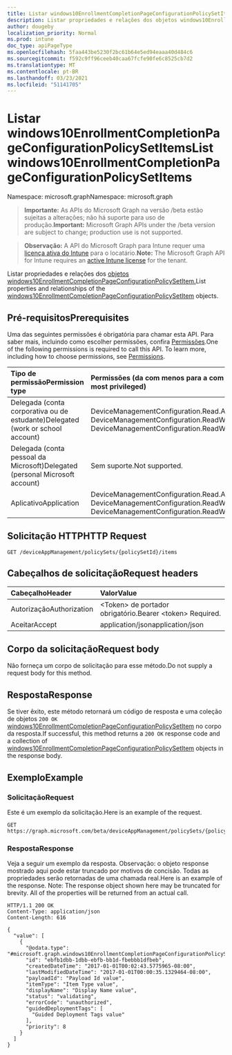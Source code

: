 ```yaml
---
title: Listar windows10EnrollmentCompletionPageConfigurationPolicySetItems
description: Listar propriedades e relações dos objetos windows10EnrollmentCompletionPageConfigurationPolicySetItem.
author: dougeby
localization_priority: Normal
ms.prod: intune
doc_type: apiPageType
ms.openlocfilehash: 5faa443be5230f2bc61b64e5ed94eaaa40d484c6
ms.sourcegitcommit: f592c9ff96ceeb40caa67fcfe90fe6c8525cb7d2
ms.translationtype: MT
ms.contentlocale: pt-BR
ms.lasthandoff: 03/23/2021
ms.locfileid: "51141705"
---
```

# <a name="list-windows10enrollmentcompletionpageconfigurationpolicysetitems"></a><span data-ttu-id="2025e-103">Listar windows10EnrollmentCompletionPageConfigurationPolicySetItems</span><span class="sxs-lookup"><span data-stu-id="2025e-103">List windows10EnrollmentCompletionPageConfigurationPolicySetItems</span></span>

<span data-ttu-id="2025e-104">Namespace: microsoft.graph</span><span class="sxs-lookup"><span data-stu-id="2025e-104">Namespace: microsoft.graph</span></span>

> <span data-ttu-id="2025e-105">**Importante:** As APIs do Microsoft Graph na versão /beta estão sujeitas a alterações; não há suporte para uso de produção.</span><span class="sxs-lookup"><span data-stu-id="2025e-105">**Important:** Microsoft Graph APIs under the /beta version are subject to change; production use is not supported.</span></span>

> <span data-ttu-id="2025e-106">**Observação:** A API do Microsoft Graph para Intune requer uma [licença ativa do Intune](https://go.microsoft.com/fwlink/?linkid=839381) para o locatário.</span><span class="sxs-lookup"><span data-stu-id="2025e-106">**Note:** The Microsoft Graph API for Intune requires an [active Intune license](https://go.microsoft.com/fwlink/?linkid=839381) for the tenant.</span></span>

<span data-ttu-id="2025e-107">Listar propriedades e relações dos [objetos windows10EnrollmentCompletionPageConfigurationPolicySetItem.](../resources/intune-policyset-windows10enrollmentcompletionpageconfigurationpolicysetitem.md)</span><span class="sxs-lookup"><span data-stu-id="2025e-107">List properties and relationships of the [windows10EnrollmentCompletionPageConfigurationPolicySetItem](../resources/intune-policyset-windows10enrollmentcompletionpageconfigurationpolicysetitem.md) objects.</span></span>

## <a name="prerequisites"></a><span data-ttu-id="2025e-108">Pré-requisitos</span><span class="sxs-lookup"><span data-stu-id="2025e-108">Prerequisites</span></span>
<span data-ttu-id="2025e-p101">Uma das seguintes permissões é obrigatória para chamar esta API. Para saber mais, incluindo como escolher permissões, confira [Permissões](/graph/permissions-reference).</span><span class="sxs-lookup"><span data-stu-id="2025e-p101">One of the following permissions is required to call this API. To learn more, including how to choose permissions, see [Permissions](/graph/permissions-reference).</span></span>

|<span data-ttu-id="2025e-111">Tipo de permissão</span><span class="sxs-lookup"><span data-stu-id="2025e-111">Permission type</span></span>|<span data-ttu-id="2025e-112">Permissões (da com menos para a com mais privilégios)</span><span class="sxs-lookup"><span data-stu-id="2025e-112">Permissions (from least to most privileged)</span></span>|
|:---|:---|
|<span data-ttu-id="2025e-113">Delegada (conta corporativa ou de estudante)</span><span class="sxs-lookup"><span data-stu-id="2025e-113">Delegated (work or school account)</span></span>|<span data-ttu-id="2025e-114">DeviceManagementConfiguration.Read.All, DeviceManagementConfiguration.ReadWrite.All</span><span class="sxs-lookup"><span data-stu-id="2025e-114">DeviceManagementConfiguration.Read.All, DeviceManagementConfiguration.ReadWrite.All</span></span>|
|<span data-ttu-id="2025e-115">Delegada (conta pessoal da Microsoft)</span><span class="sxs-lookup"><span data-stu-id="2025e-115">Delegated (personal Microsoft account)</span></span>|<span data-ttu-id="2025e-116">Sem suporte.</span><span class="sxs-lookup"><span data-stu-id="2025e-116">Not supported.</span></span>|
|<span data-ttu-id="2025e-117">Aplicativo</span><span class="sxs-lookup"><span data-stu-id="2025e-117">Application</span></span>|<span data-ttu-id="2025e-118">DeviceManagementConfiguration.Read.All, DeviceManagementConfiguration.ReadWrite.All</span><span class="sxs-lookup"><span data-stu-id="2025e-118">DeviceManagementConfiguration.Read.All, DeviceManagementConfiguration.ReadWrite.All</span></span>|

## <a name="http-request"></a><span data-ttu-id="2025e-119">Solicitação HTTP</span><span class="sxs-lookup"><span data-stu-id="2025e-119">HTTP Request</span></span>
<!-- {
  "blockType": "ignored"
}
-->
``` http
GET /deviceAppManagement/policySets/{policySetId}/items
```

## <a name="request-headers"></a><span data-ttu-id="2025e-120">Cabeçalhos de solicitação</span><span class="sxs-lookup"><span data-stu-id="2025e-120">Request headers</span></span>
|<span data-ttu-id="2025e-121">Cabeçalho</span><span class="sxs-lookup"><span data-stu-id="2025e-121">Header</span></span>|<span data-ttu-id="2025e-122">Valor</span><span class="sxs-lookup"><span data-stu-id="2025e-122">Value</span></span>|
|:---|:---|
|<span data-ttu-id="2025e-123">Autorização</span><span class="sxs-lookup"><span data-stu-id="2025e-123">Authorization</span></span>|<span data-ttu-id="2025e-124">&lt;Token&gt; de portador obrigatório.</span><span class="sxs-lookup"><span data-stu-id="2025e-124">Bearer &lt;token&gt; Required.</span></span>|
|<span data-ttu-id="2025e-125">Aceitar</span><span class="sxs-lookup"><span data-stu-id="2025e-125">Accept</span></span>|<span data-ttu-id="2025e-126">application/json</span><span class="sxs-lookup"><span data-stu-id="2025e-126">application/json</span></span>|

## <a name="request-body"></a><span data-ttu-id="2025e-127">Corpo da solicitação</span><span class="sxs-lookup"><span data-stu-id="2025e-127">Request body</span></span>
<span data-ttu-id="2025e-128">Não forneça um corpo de solicitação para esse método.</span><span class="sxs-lookup"><span data-stu-id="2025e-128">Do not supply a request body for this method.</span></span>

## <a name="response"></a><span data-ttu-id="2025e-129">Resposta</span><span class="sxs-lookup"><span data-stu-id="2025e-129">Response</span></span>
<span data-ttu-id="2025e-130">Se tiver êxito, este método retornará um código de resposta e uma coleção de objetos `200 OK` [windows10EnrollmentCompletionPageConfigurationPolicySetItem](../resources/intune-policyset-windows10enrollmentcompletionpageconfigurationpolicysetitem.md) no corpo da resposta.</span><span class="sxs-lookup"><span data-stu-id="2025e-130">If successful, this method returns a `200 OK` response code and a collection of [windows10EnrollmentCompletionPageConfigurationPolicySetItem](../resources/intune-policyset-windows10enrollmentcompletionpageconfigurationpolicysetitem.md) objects in the response body.</span></span>

## <a name="example"></a><span data-ttu-id="2025e-131">Exemplo</span><span class="sxs-lookup"><span data-stu-id="2025e-131">Example</span></span>

### <a name="request"></a><span data-ttu-id="2025e-132">Solicitação</span><span class="sxs-lookup"><span data-stu-id="2025e-132">Request</span></span>
<span data-ttu-id="2025e-133">Este é um exemplo da solicitação.</span><span class="sxs-lookup"><span data-stu-id="2025e-133">Here is an example of the request.</span></span>
``` http
GET https://graph.microsoft.com/beta/deviceAppManagement/policySets/{policySetId}/items
```

### <a name="response"></a><span data-ttu-id="2025e-134">Resposta</span><span class="sxs-lookup"><span data-stu-id="2025e-134">Response</span></span>
<span data-ttu-id="2025e-p102">Veja a seguir um exemplo da resposta. Observação: o objeto response mostrado aqui pode estar truncado por motivos de concisão. Todas as propriedades serão retornadas de uma chamada real.</span><span class="sxs-lookup"><span data-stu-id="2025e-p102">Here is an example of the response. Note: The response object shown here may be truncated for brevity. All of the properties will be returned from an actual call.</span></span>
``` http
HTTP/1.1 200 OK
Content-Type: application/json
Content-Length: 616

{
  "value": [
    {
      "@odata.type": "#microsoft.graph.windows10EnrollmentCompletionPageConfigurationPolicySetItem",
      "id": "ebfb1dbb-1dbb-ebfb-bb1d-fbebbb1dfbeb",
      "createdDateTime": "2017-01-01T00:02:43.5775965-08:00",
      "lastModifiedDateTime": "2017-01-01T00:00:35.1329464-08:00",
      "payloadId": "Payload Id value",
      "itemType": "Item Type value",
      "displayName": "Display Name value",
      "status": "validating",
      "errorCode": "unauthorized",
      "guidedDeploymentTags": [
        "Guided Deployment Tags value"
      ],
      "priority": 8
    }
  ]
}
```




